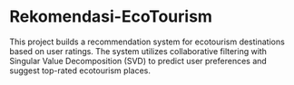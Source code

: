 # Rekomendasi-EcoTourism
This project builds a recommendation system for ecotourism destinations based on user ratings. The system utilizes collaborative filtering with Singular Value Decomposition (SVD) to predict user preferences and suggest top-rated ecotourism places.
